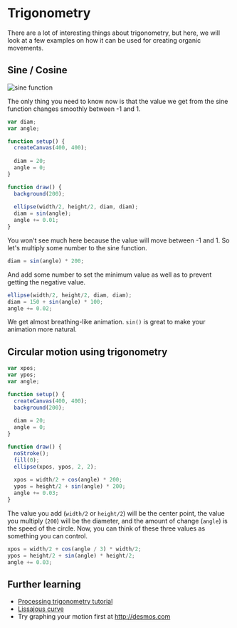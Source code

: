 # Trigonometry

There are a lot of interesting things about trigonometry, but here, we will look at a few examples on how it can be used for creating organic movements.

## Sine / Cosine

![sine function](../images/graph-sine-cosine.png)

The only thing you need to know now is that the value we get from the sine function changes smoothly between -1 and 1.

```js
var diam;
var angle;

function setup() {
  createCanvas(400, 400);
  
  diam = 20;
  angle = 0;
}

function draw() {
  background(200);
  
  ellipse(width/2, height/2, diam, diam);
  diam = sin(angle);
  angle += 0.01;
}
```
You won't see much here because the value will move between -1 and 1. So let's multiply some number to the sine function.

```js
diam = sin(angle) * 200;
```

And add some number to set the minimum value as well as to prevent getting the negative value.

```js
ellipse(width/2, height/2, diam, diam);
diam = 150 + sin(angle) * 100;
angle += 0.02;
```
We get almost breathing-like animation. `sin()` is great to make your animation more natural.


## Circular motion using trigonometry

```js
var xpos;
var ypos;
var angle;

function setup() {
  createCanvas(400, 400);
  background(200);
  
  diam = 20;
  angle = 0;
}

function draw() {
  noStroke();
  fill(0);
  ellipse(xpos, ypos, 2, 2);
  
  xpos = width/2 + cos(angle) * 200;
  ypos = height/2 + sin(angle) * 200;
  angle += 0.03;
}
```

The value you add (`width/2` or `height/2`) will be the center point, the value you multiply (`200`) will be the diameter, and the amount of change (`angle`) is the speed of the circle. Now, you can think of these three values as something you can control.

```js
xpos = width/2 + cos(angle / 3) * width/2;
ypos = height/2 + sin(angle) * height/2;
angle += 0.03;
```



## Further learning
- [Processing trigonometry tutorial](https://processing.org/tutorials/trig/)
- [Lissajous curve](https://en.wikipedia.org/wiki/Lissajous_curve)
- Try graphing your motion first at http://desmos.com

